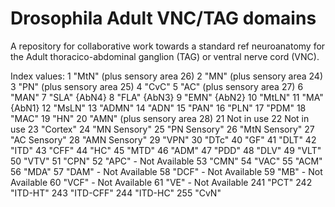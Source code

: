Drosophila Adult VNC/TAG domains
===================

A repository for collaborative work towards a standard ref neuroanatomy for the Adult thoracico-abdominal ganglion (TAG) or ventral nerve cord (VNC).

Index values:
1 "MtN" (plus sensory area 26)
2 "MN" (plus sensory area 24) 
3 "PN" (plus sensory area 25)
4 "CvC"
5 "AC" (plus sensory area 27)
6 "MAN"
7 "SLA" {AbN4}
8 "FLA" {AbN3}
9 "EMN" {AbN2}
10 "MtLN"
11 "MA" {AbN1}
12 "MsLN"
13 "ADMN"
14 "ADN"
15 "PAN"
16 "PLN"
17 "PDM"
18 "MAC"
19 "HN"
20 "AMN" (plus sensory area 28)
21 Not in use
22 Not in use
23 "Cortex"
24 "MN Sensory"
25 "PN Sensory"
26 "MtN Sensory"
27 "AC Sensory"
28 "AMN Sensory"
29 "VPN"
30 "DTc" 
40 "GF"
41 "DLT"
42 "ITD"
43 "CFF"
44 "HC"
45 "MTD"
46 "ADM"
47 "PDD"
48 "DLV"
49 "VLT"
50 "VTV"
51 "CPN"
52 "APC" - Not Available
53 "CMN"
54 "VAC"
55 "ACM"
56 "MDA"
57 "DAM" - Not Available
58 "DCF" - Not Available
59 "MB" - Not Available
60 "VCF" - Not Available
61 "VE" - Not Available
241 "PCT"
242 "ITD-HT"
243 "ITD-CFF"
244 "ITD-HC"
255 "CvN"


